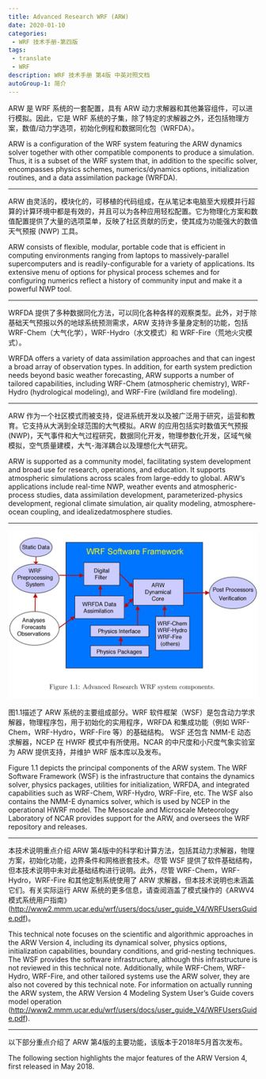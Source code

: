 ```yaml
---
title: Advanced Research WRF (ARW)
date: 2020-01-10
categories:
 - WRF 技术手册-第四版
tags:
 - translate
 - WRF
description: WRF 技术手册 第4版 中英对照文档
autoGroup-1: 简介
---
```


ARW 是 WRF 系统的一套配置，具有 ARW 动力求解器和其他兼容组件，可以进行模拟。因此，它是 WRF 系统的子集，除了特定的求解器之外，还包括物理方案，数值/动力学选项，初始化例程和数据同化包（WRFDA）。

ARW is a configuration of the WRF system featuring the ARW dynamics solver together with other compatible components to produce a simulation. Thus, it is a subset of the WRF system that, in addition to the specific solver, encompasses physics schemes, numerics/dynamics options, initialization routines, and a data assimilation package (WRFDA).

***

ARW 由灵活的，模块化的，可移植的代码组成，在从笔记本电脑至大规模并行超算的计算环境中都是有效的，并且可以为各种应用轻松配置。它为物理化方案和数值配置提供了大量的选项菜单，反映了社区贡献的历史，使其成为功能强大的数值天气预报 (NWP) 工具。

ARW consists of flexible, modular, portable code that is efficient in computing environments ranging from laptops to massively-parallel supercomputers and is readily-configurable for a variety of applications. Its extensive menu of options for physical process schemes and for configuring numerics reflect a history of community input and make it a powerful NWP tool.

***

WRFDA 提供了多种数据同化方法，可以同化各种各样的观察类型。此外，对于除基础天气预报以外的地球系统预测需求，ARW 支持许多量身定制的功能，包括 WRF-Chem（大气化学），WRF-Hydro（水文模式）和 WRF-Fire（荒地火灾模式）。

WRFDA offers a variety of data assimilation approaches and that can ingest a broad array of observation types. In addition, for earth system prediction needs beyond basic weather forecasting, ARW supports a number of tailored capabilities, including WRF-Chem (atmospheric chemistry), WRF-Hydro (hydrological modeling), and WRF-Fire (wildland fire modeling).

***

ARW 作为一个社区模式而被支持，促进系统开发以及被广泛用于研究，运营和教育。它支持从大涡到全球范围的大气模拟。ARW 的应用包括实时数值天气预报(NWP)，天气事件和大气过程研究，数据同化开发，物理参数化开发，区域气候模拟，空气质量建模，大气-海洋耦合以及理想化大气研究。

ARW is supported as a community model, facilitating system development and broad use for research, operations, and education. It supports atmospheric simulations across scales from large-eddy to global. ARW’s applications include real-time NWP, weather events and atmospheric-process studies, data assimilation development, parameterized-physics development, regional climate simulation, air quality modeling, atmosphere-ocean coupling, and idealizedatmosphere studies.

***

![Advanced Research WRF system components](./fig-1.1.jpg "Advanced Research WRF system components")

图1.1描述了 ARW 系统的主要组成部分。WRF 软件框架（WSF）是包含动力学求解器，物理程序包，用于初始化的实用程序，WRFDA 和集成功能（例如 WRF-Chem，WRF-Hydro，WRF-Fire 等）的基础结构。 WSF 还包含 NMM-E 动态求解器，NCEP 在 HWRF 模式中有所使用。NCAR 的中尺度和小尺度气象实验室为 ARW 提供支持，并维护 WRF 版本库以及发布。

Figure 1.1 depicts the principal components of the ARW system. The WRF Software Framework (WSF) is the infrastructure that contains the dynamics solver, physics packages, utilities for initialization, WRFDA, and integrated capabilities such as WRF-Chem, WRF-Hydro, WRF-Fire, etc. The WSF also contains the NMM-E dynamics solver, which is used by NCEP in the operational HWRF model. The Mesoscale and Microscale Meteorology Laboratory of NCAR provides support for the ARW, and oversees the WRF repository and releases.

***

本技术说明重点介绍 ARW 第4版中的科学和计算方法，包括其动力求解器，物理方案，初始化功能，边界条件和网格嵌套技术。尽管 WSF 提供了软件基础结构，但本技术说明中未对此基础结构进行说明。此外，尽管 WRF-Chem，WRF-Hydro，WRF-Fire 和其他定制系统使用了 ARW 求解器，但本技术说明也未涵盖它们。有关实际运行 ARW 系统的更多信息，请查阅涵盖了模式操作的《ARWV4 模式系统用户指南》  
(<http://www2.mmm.ucar.edu/wrf/users/docs/user_guide_V4/WRFUsersGuide.pdf>)。

This technical note focuses on the scientific and algorithmic approaches in the ARW Version 4, including its dynamical solver, physics options, initialization capabilities, boundary conditions, and grid-nesting techniques. The WSF provides the software infrastructure, although this infrastructure is not reviewed in this technical note. Additionally, while WRF-Chem, WRF-Hydro, WRF-Fire, and other tailored systems use the ARW solver, they are also not covered by this technical note. For information on actually running the ARW system, the ARW Version 4 Modeling System User’s Guide covers model operation  
(<http://www2.mmm.ucar.edu/wrf/users/docs/user_guide_V4/WRFUsersGuide.pdf>).

***

以下部分重点介绍了 ARW 第4版的主要功能，该版本于2018年5月首次发布。

The following section highlights the major features of the ARW Version 4, first released in May 2018.
